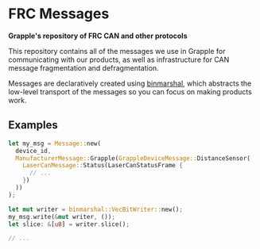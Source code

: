 # FRC Messages
**Grapple's repository of FRC CAN and other protocols**

This repository contains all of the messages we use in Grapple for communicating with our products, as well as infrastructure for CAN message fragmentation and defragmentation.

Messages are declaratively created using [binmarshal](https://github.com/GrappleRobotics/binmarshal), which abstracts the low-level transport of the messages so you can focus on making products work.

## Examples
```rust
let my_msg = Message::new(
  device_id,
  ManufacturerMessage::Grapple(GrappleDeviceMessage::DistanceSensor(
    LaserCanMessage::Status(LaserCanStatusFrame {
      // ...
    })
  ))
);

let mut writer = binmarshal::VecBitWriter::new();
my_msg.write(&mut writer, ());
let slice: &[u8] = writer.slice();

// ...
```